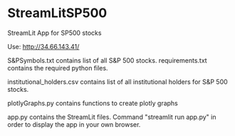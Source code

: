 # StreamLitSP500
StreamLit App for SP500 stocks

Use: http://34.66.143.41/


S&PSymbols.txt contains list of all S&P 500 stocks.
requirements.txt contains the required python files.

institutional_holders.csv contains list of all institutional holders for S&P 500 stocks.

plotlyGraphs.py contains functions to create plotly graphs

app.py contains the StreamLit files.
Command "streamlit run app.py" in order to display the app in your own browser.



